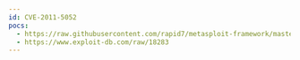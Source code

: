 ```yaml
---
id: CVE-2011-5052
pocs:
  - https://raw.githubusercontent.com/rapid7/metasploit-framework/master/modules/exploits/windows/misc/stream_down_bof.rb
  - https://www.exploit-db.com/raw/18283
---
```


